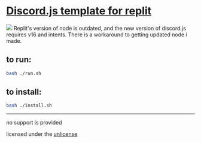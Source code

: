 # [Discord.js template for replit](https://repl.it/github/neumatic-org/djs-v12-replit)
[![](https://replit.com/badge/github/neumatic-org/djs-v12.replit.png)](https://repl.it/github/neumatic-org/djs-v12-replit)
Replit's version of node is outdated, and the new version of discord.js requires v16 and intents. There is a workaround to getting updated node i made.

## to run:

```bash
bash ./run.sh
```

## to install:

```bash
bash ./install.sh
```

***

no support is provided

licensed under the [unlicense]()
